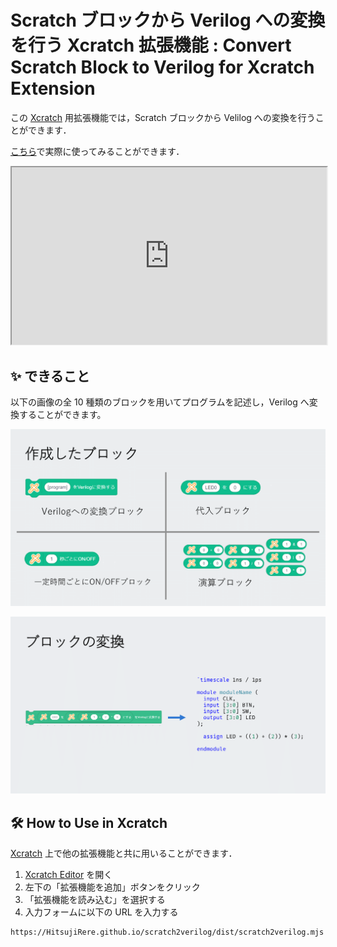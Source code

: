 # Scratch ブロックから Verilog への変換を行う Xcratch 拡張機能 : Convert Scratch Block to Verilog for Xcratch Extension

この [Xcratch](https://xcratch.github.io/) 用拡張機能では，Scratch ブロックから Velilog への変換を行うことができます．

[こちら](https://xcratch.github.io/editor/#https://HitsujiRere.github.io/scratch2verilog/projects/example.sb3)で実際に使ってみることができます．

<iframe src="https://xcratch.github.io/editor/#https://HitsujiRere.github.io/scratch2verilog/projects/example.sb3" style="width:100%; aspect-ratio:16/9;"></iframe>

## ✨ できること

以下の画像の全 10 種類のブロックを用いてプログラムを記述し，Verilog へ変換することができます。

![作成したブロック](README/images/blocks.png)

![ブロックの変換](README/images/conversion.png)

## 🛠️ How to Use in Xcratch

[Xcratch](https://xcratch.github.io/) 上で他の拡張機能と共に用いることができます．

1. [Xcratch Editor](https://xcratch.github.io/editor) を開く
1. 左下の「拡張機能を追加」ボタンをクリック
1. 「拡張機能を読み込む」を選択する
1. 入力フォームに以下の URL を入力する

```
https://HitsujiRere.github.io/scratch2verilog/dist/scratch2verilog.mjs
```
